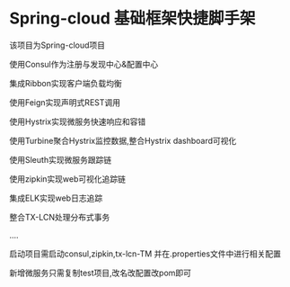 # Spring-cloud 基础框架快捷脚手架

该项目为Spring-cloud项目

使用Consul作为注册与发现中心&配置中心

集成Ribbon实现客户端负载均衡

使用Feign实现声明式REST调用

使用Hystrix实现微服务快速响应和容错

使用Turbine聚合Hystrix监控数据,整合Hystrix dashboard可视化

使用Sleuth实现微服务跟踪链

使用zipkin实现web可视化追踪链

集成ELK实现web日志追踪

整合TX-LCN处理分布式事务

....

启动项目需启动consul,zipkin,tx-lcn-TM 并在.properties文件中进行相关配置

新增微服务只需复制test项目,改名改配置改pom即可

